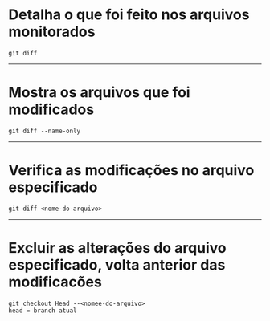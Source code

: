 
# Detalha o que foi feito nos arquivos monitorados
 
```shell
git diff
```
---
# Mostra os arquivos que foi modificados

```shell
git diff --name-only
```
---
# Verifica as modificações no arquivo especificado

```shell
git diff <nome-do-arquivo>
```
----
# Excluir as alterações do arquivo especificado, volta anterior das modificacões

```shell
git checkout Head --<nomee-do-arquivo>
head = branch atual
```


